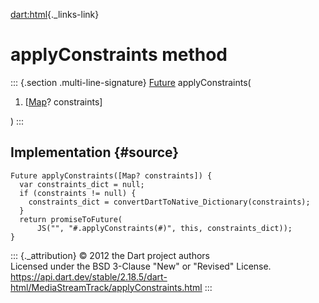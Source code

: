 [dart:html](../../dart-html/dart-html-library){._links-link}

applyConstraints method
=======================

::: {.section .multi-line-signature}
[Future](../../dart-async/future-class) applyConstraints(

1.  \[[Map](../../dart-core/map-class)? constraints\]

)
:::

Implementation {#source}
--------------

``` {.language-dart data-language="dart"}
Future applyConstraints([Map? constraints]) {
  var constraints_dict = null;
  if (constraints != null) {
    constraints_dict = convertDartToNative_Dictionary(constraints);
  }
  return promiseToFuture(
      JS("", "#.applyConstraints(#)", this, constraints_dict));
}
```

::: {._attribution}
© 2012 the Dart project authors\
Licensed under the BSD 3-Clause \"New\" or \"Revised\" License.\
<https://api.dart.dev/stable/2.18.5/dart-html/MediaStreamTrack/applyConstraints.html>
:::
